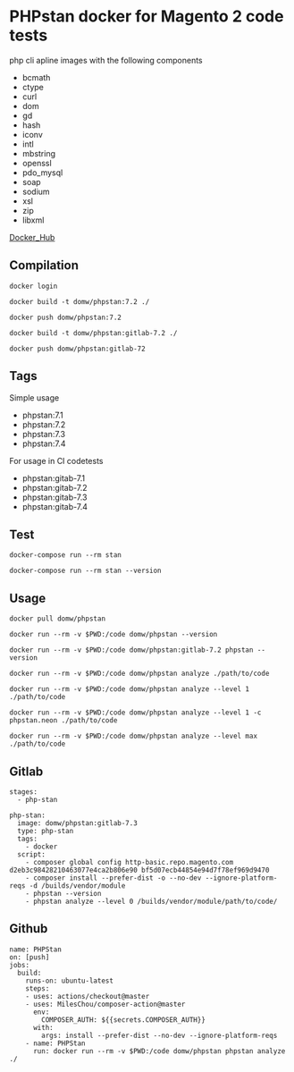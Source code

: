 # PHPstan docker for Magento 2 code tests 

php cli apline images with the following components 

 - bcmath
 - ctype
 - curl
 - dom
 - gd
 - hash
 - iconv
 - intl
 - mbstring
 - openssl
 - pdo_mysql
 - soap
 - sodium
 - xsl
 - zip
 - libxml

[Docker_Hub](https://hub.docker.com/r/domw/phpstan)

## Compilation

    docker login

    docker build -t domw/phpstan:7.2 ./

    docker push domw/phpstan:7.2
    
    docker build -t domw/phpstan:gitlab-7.2 ./

    docker push domw/phpstan:gitlab-72

## Tags

Simple usage

 - phpstan:7.1
 - phpstan:7.2
 - phpstan:7.3
 - phpstan:7.4

For usage in CI codetests

 - phpstan:gitab-7.1
 - phpstan:gitab-7.2
 - phpstan:gitab-7.3
 - phpstan:gitab-7.4


## Test

    docker-compose run --rm stan

    docker-compose run --rm stan --version

## Usage
    
    docker pull domw/phpstan

    docker run --rm -v $PWD:/code domw/phpstan --version
    
    docker run --rm -v $PWD:/code domw/phpstan:gitlab-7.2 phpstan --version
    
    docker run --rm -v $PWD:/code domw/phpstan analyze ./path/to/code

    docker run --rm -v $PWD:/code domw/phpstan analyze --level 1 ./path/to/code

    docker run --rm -v $PWD:/code domw/phpstan analyze --level 1 -c phpstan.neon ./path/to/code

    docker run --rm -v $PWD:/code domw/phpstan analyze --level max ./path/to/code

## Gitlab

```
stages:
  - php-stan

php-stan:
  image: domw/phpstan:gitlab-7.3
  type: php-stan
  tags:
    - docker
  script:
    - composer global config http-basic.repo.magento.com d2eb3c98428210463077e4ca2b806e90 bf5d07ecb44854e94d7f78ef969d9470
    - composer install --prefer-dist -o --no-dev --ignore-platform-reqs -d /builds/vendor/module
    - phpstan --version
    - phpstan analyze --level 0 /builds/vendor/module/path/to/code/
```

## Github

```
name: PHPStan
on: [push]
jobs:
  build:
    runs-on: ubuntu-latest
    steps:
    - uses: actions/checkout@master
    - uses: MilesChou/composer-action@master
      env:
        COMPOSER_AUTH: ${{secrets.COMPOSER_AUTH}}
      with:
        args: install --prefer-dist --no-dev --ignore-platform-reqs
    - name: PHPStan
      run: docker run --rm -v $PWD:/code domw/phpstan phpstan analyze ./
 ```
